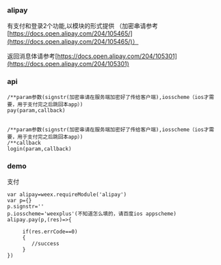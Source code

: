 ### alipay

有支付和登录2个功能,以模块的形式提供  （加密串请参考[https://docs.open.alipay.com/204/105465/](https://docs.open.alipay.com/204/105465/)）

返回消息体请参考[https://docs.open.alipay.com/204/105301](https://docs.open.alipay.com/204/105301)

### api

```
/**param参数(signstr(加密串请在服务端加密好了传给客户端),iosscheme（ios才需要，用于支付完之后跳回本app）)
pay(param,callback)


/**param参数(signstr(加密串请在服务端加密好了传给客户端),iosscheme（ios才需要，用于支付完之后跳回本app）)
/**callback
login(param,callback)
```

### demo

支付

```
var alipay=weex.requireModule('alipay')
var p={}
p.signstr=''
p.iosscheme='weexplus'(不知道怎么填的，请百度ios appscheme)
alipay.pay(p,(res)=>{

     if(res.errCode==0)
     {
        //success
     }
})
```



